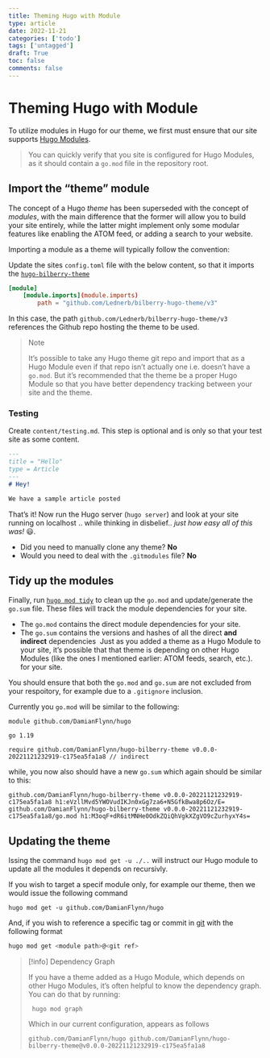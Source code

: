 ```yaml
---
title: Theming Hugo with Module
type: article 
date: 2022-11-21
categories: ['todo'] 
tags: ['untagged'] 
draft: True
toc: false 
comments: false 
---
```


# Theming Hugo with Module

To utilize modules in Hugo for our theme, we first must ensure that our site supports [Hugo Modules](sw-ssg-hugo-modules).

> You can quickly verify that you site is configured for Hugo Modules, as it should contain a  `go.mod` file in the repository root.

## Import the “theme” module

The concept of a Hugo *theme* has been superseded with the concept of *modules*, with the main difference that the former will allow you to build your site entirely, while the latter might implement only some modular features like enabling the ATOM feed, or adding a search to your website.

Importing a module as a theme will typically follow the convention:

Update the sites `config.toml` file with the below content, so that it imports the [`hugo-bilberry-theme`](https://github.com/DamianFlynn/hugo-bilberry-theme)  
    
```toml
[module]
	[module.imports](module.imports)
		path = "github.com/Lednerb/bilberry-hugo-theme/v3"
```

In this case, the path `github.com/Lednerb/bilberry-hugo-theme/v3` references the Github repo hosting the theme to be used.

> Note
> 
> It’s possible to take any Hugo theme git repo and import that as a Hugo Module even if that repo isn’t actually one i.e. doesn’t have a `go.mod`. But it’s recommended that the theme be a proper Hugo Module so that you have better dependency tracking between your site and the theme.


### Testing

Create `content/testing.md`. This step is optional and is only so that your test site as some content.

```md
---
title = "Hello"
type = Article
---
# Hey!

We have a sample article posted
``` 

That’s it! Now run the Hugo server (`hugo server`) and look at your site running on localhost .. while thinking in disbelief.. _just how easy all of this was!_ 😃.

-   Did you need to manually clone any theme? **No**
-   Would you need to deal with the `.gitmodules` file? **No**

## Tidy up the modules

Finally, run [`hugo mod tidy`](https://gohugo.io/commands/hugo_mod_tidy/) to clean up the `go.mod` and update/generate the `go.sum` file. These files will track the module dependencies for your site.

-   The `go.mod` contains the direct module dependencies for your site.
-   The `go.sum` contains the versions and hashes of all the direct **and indirect** dependencies  Just as you added a theme as a Hugo Module to your site, it’s possible that that theme is depending on other Hugo Modules (like the ones I mentioned earlier: ATOM feeds, search, etc.). for your site.

You should ensure that both the `go.mod` and `go.sum` are not excluded from your respoitory, for example due to a `.gitignore` inclusion.

Currently you `go.mod` will be similar to the following:

```text
module github.com/DamianFlynn/hugo

go 1.19

require github.com/DamianFlynn/hugo-bilberry-theme v0.0.0-20221121232919-c175ea5fa1a8 // indirect
```

while, you now also should have a new `go.sum` which again should be similar to this:

```text
github.com/DamianFlynn/hugo-bilberry-theme v0.0.0-20221121232919-c175ea5fa1a8 h1:eVzllMvd5YWOVudIKJn0xGg7za6+N5GfkBwa8p6Oz/E=
github.com/DamianFlynn/hugo-bilberry-theme v0.0.0-20221121232919-c175ea5fa1a8/go.mod h1:M3oqF+dR6itMNHe0OdkZQiQhVgkXZgVO9cZurhyxY4s=
```

## Updating the theme 

Issing the command `hugo mod get -u ./..` will instruct our Hugo module to update all the modules it depends on recursivly.

If you wish to target a specif module only, for example our theme, then we would issue the following command

```shell
hugo mod get -u github.com/DamianFlynn/hugo
```

And, if you wish to reference a specific tag or commit in [git](git) with the following format

```bash
hugo mod get <module path>@<git ref>
```

> [!info] Dependency Graph
>
> If you have a theme added as a Hugo Module, which depends on other Hugo Modules, it’s often helpful to know the dependency graph. You can do that by running:
> ```shell
>  hugo mod graph
> ```
> 
> Which in our current configuration, appears as follows
> ```text
> github.com/DamianFlynn/hugo github.com/DamianFlynn/hugo-bilberry-theme@v0.0.0-20221121232919-c175ea5fa1a8
> ```